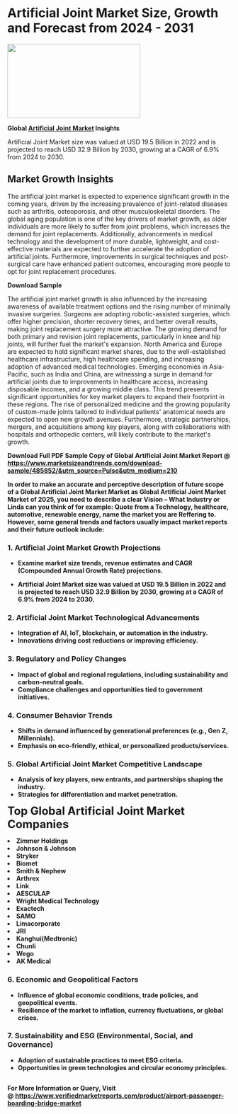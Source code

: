 <H1>Artificial Joint Market Size, Growth and Forecast from 2024 - 2031</H1><img class="aligncenter size-medium wp-image-584254" src="https://thirdeyenews.in/wp-content/uploads/2024/09/Global-Market-Research-300x168.jpeg" alt="" width="300" height="168" /><p><strong>Global&nbsp;<a href="https://www.marketsizeandtrends.com/download-sample/485852/&amp;utm_source=Pulse&amp;utm_medium=210">Artificial Joint Market</a> Insights</strong></p><p>Artificial Joint Market size was valued at USD 19.5 Billion in 2022 and is projected to reach USD 32.9 Billion by 2030, growing at a CAGR of 6.9% from 2024 to 2030.</p><p><h2>Market Growth Insights</h2> <p>The artificial joint market is expected to experience significant growth in the coming years, driven by the increasing prevalence of joint-related diseases such as arthritis, osteoporosis, and other musculoskeletal disorders. The global aging population is one of the key drivers of market growth, as older individuals are more likely to suffer from joint problems, which increases the demand for joint replacements. Additionally, advancements in medical technology and the development of more durable, lightweight, and cost-effective materials are expected to further accelerate the adoption of artificial joints. Furthermore, improvements in surgical techniques and post-surgical care have enhanced patient outcomes, encouraging more people to opt for joint replacement procedures.</p> <p><strong>Download Sample</strong></p> <p>The artificial joint market growth is also influenced by the increasing awareness of available treatment options and the rising number of minimally invasive surgeries. Surgeons are adopting robotic-assisted surgeries, which offer higher precision, shorter recovery times, and better overall results, making joint replacement surgery more attractive. The growing demand for both primary and revision joint replacements, particularly in knee and hip joints, will further fuel the market's expansion. North America and Europe are expected to hold significant market shares, due to the well-established healthcare infrastructure, high healthcare spending, and increasing adoption of advanced medical technologies. Emerging economies in Asia-Pacific, such as India and China, are witnessing a surge in demand for artificial joints due to improvements in healthcare access, increasing disposable incomes, and a growing middle class. This trend presents significant opportunities for key market players to expand their footprint in these regions. The rise of personalized medicine and the growing popularity of custom-made joints tailored to individual patients' anatomical needs are expected to open new growth avenues. Furthermore, strategic partnerships, mergers, and acquisitions among key players, along with collaborations with hospitals and orthopedic centers, will likely contribute to the market's growth. <p><strong></p><p><span class=""><strong>Download Full PDF Sample Copy of Global Artificial Joint Market Report</strong> @ <a href="https://www.marketsizeandtrends.com/download-sample/485852/&amp;utm_source=Pulse&amp;utm_medium=210" target="_blank">https://www.marketsizeandtrends.com/download-sample/485852/&amp;utm_source=Pulse&amp;utm_medium=210</a></span></p><p>In order to make an accurate and perceptive description of future scope of a Global&nbsp;Artificial Joint Market Market as Global&nbsp;Artificial Joint Market Market of 2025, you need to describe a clear Vision &ndash; What Industry or Linda can you think of for example: Quote from a Technology, healthcare, automotive, renewable energy, name the market you are Reffering to. However, some general trends and factors usually impact market reports and their future outlook include:</p><h3>1.&nbsp;<strong>Artificial Joint Market Growth Projections</strong></h3><ul><li>Examine market size trends, revenue estimates and CAGR (Compounded Annual Growth Rate) projections.</li><li><p>Artificial Joint Market size was valued at USD 19.5 Billion in 2022 and is projected to reach USD 32.9 Billion by 2030, growing at a CAGR of 6.9% from 2024 to 2030.</p></li></ul><h3>2.&nbsp;<strong>Artificial Joint Market Technological Advancements</strong></h3><ul><li>Integration of AI, IoT, blockchain, or automation in the industry.</li><li>Innovations driving cost reductions or improving efficiency.</li></ul><h3>3.&nbsp;<strong>Regulatory and Policy Changes</strong></h3><ul><li>Impact of global and regional regulations, including sustainability and carbon-neutral goals.</li><li>Compliance challenges and opportunities tied to government initiatives.</li></ul><h3>4.&nbsp;<strong>Consumer Behavior Trends</strong></h3><ul><li>Shifts in demand influenced by generational preferences (e.g., Gen Z, Millennials).</li><li>Emphasis on eco-friendly, ethical, or personalized products/services.</li></ul><h3>5.&nbsp;<strong>Global Artificial Joint Market Competitive Landscape</strong></h3><ul><li>Analysis of key players, new entrants, and partnerships shaping the industry.</li><li>Strategies for differentiation and market penetration.</li></ul><p data-pm-slice="1 1 []"><span style="color: inherit; font-family: inherit; font-size: 25px;">Top Global Artificial Joint Market Companies</span></p><div class="" data-test-id=""><p><li>Zimmer Holdings</li><li> Johnson & Johnson</li><li> Stryker</li><li> Biomet</li><li> Smith & Nephew</li><li> Arthrex</li><li> Link</li><li> AESCULAP</li><li> Wright Medical Technology</li><li> Exactech</li><li> SAMO</li><li> Limacorporate</li><li> JRI</li><li> Kanghui(Medtronic)</li><li> Chunli</li><li> Wego</li><li> AK Medical</li></p></div><h3>6.&nbsp;<strong>Economic and Geopolitical Factors</strong></h3><ul><li>Influence of global economic conditions, trade policies, and geopolitical events.</li><li>Resilience of the market to inflation, currency fluctuations, or global crises.</li></ul><h3>7.&nbsp;<strong>Sustainability and ESG (Environmental, Social, and Governance)</strong></h3><ul><li>Adoption of sustainable practices to meet ESG criteria.</li><li>Opportunities in green technologies and circular economy principles.</li></ul><h2><strong style="font-size: 14px;">For More Information or Query, Visit @&nbsp;</strong><a style="background-color: #ffffff; font-size: 14px;" href="https://www.marketsizeandtrends.com/report/artificial-joint-market/" target="_blank">https://www.verifiedmarketreports.com/product/airport-passenger-boarding-bridge-market</a></h2>
